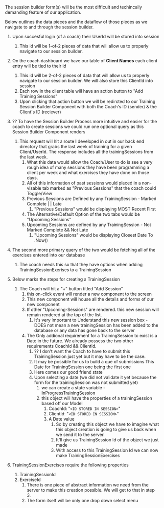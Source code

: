 The session builder form(s) will be the most difficult and techincally demanding feature of our application.

Below outlines the data pieces and the dataflow of those pieces as we navigate to and through the session builder.

1. Upon succesful login (of a coach) their UserId will be stored into session

   1. This id will be 1-of-2 pieces of data that will allow us to properly navigate to our session builder.
2. On the coach dashboard we have our table of **Client Names** each client entry will be tied to their id

   1. This id will be 2-of-2 pieces of data that will allow us to properly navigate to our session builder. We will also store this ClientId into session
   2. Each row in the client table will have an action button to "Add Training Sessions"
   3. Upon clicking that action button we will be redircted to our Training Session Builder Component with both the Coach's ID (sender) & the Client's ID (reciever)
3. ?? To have the Session Builder Process more intuitive and easier for the coach to create sessions we could run one optional query as this Session Builder Component renders

   1. This request will hit a route I developed in out in our back end directory that grabs the last week of training for a given Client/UserId. The response includes all the trainingSessions from the last week.
      1. What this data would allow the Coach/User to do is see a very rough idea of many sessions they have been programming a client per week and what exercises they have done on those days.
      2. All of this information of past sessions would placed in a non-visable tab marked as "Previous Sessions" that the coach could Toggle/View
      3. Previous Sessions are Defined by any TrainingSession - Marked Complete | | Late
         1. "Previous Sessions" would be displaying MOST Recent First
      4. The Alternative/Default Option of the two tabs would be "Upcoming Sessions"
      5. Upcoming Sessions are defined by any TrainingSession - Not Marked Complete && Not Late
         1. "Upcoming Sessions" would be displaying Closest Date To .Now()
4. The second more primary query of the two would be fetching all of the exercises entered into our database

   1. The coach needs this so that they have options when adding TrainingSessionExerises to a TrainingSession
5. Below marks the steps for creating a TrainingSession

   1. The Coach will hit a "+" button titled "Add Session"
      1. this on-click event will render a new component to the screen
      2. This new component will house all the details and forms of our new component
      3. If other "Upcoming-Sessions" are rendered. this new session will remain rendered at the top of the list.
         1. It's very important to Understand this new session box - DOES not mean a new trainingSession has been added to the database or any data has gone back to the server
      4. The Only addional requirement for a TrainingSession to exist is a Date in the future. We already possess the two other requirements CoachId && ClientId.
         1. ?? I don't want the Coach to have to submit this TrainingSession just yet but it may have to be the case.
         2. It may be possible for us to build a que of submissions This Date for TrainingSession one being the first one
         3. Here comes our good friend state
         4. Upon selecting a date (we did not validate it yet because the form for the trainingSession was not submitted yet)
            1. we can create a state variable - InProgressTrainingSession
            2. this object will have the properties of a trainingSession based off our Model
               1. CoachId: "`<ID STORED IN SESSION>`"
               2. ClientId: "`<ID STORED IN SESSION>`"
               3. A Date value
                  1. So by creating this object we have to imagine what this object creation is going to give us back when we send it to the server.
                  2. It'll give us TrainingSession Id of the object we just made
                  3. With  access to this TrainingSession Id we can now make TrainingSessionExercises
6. TrainingSessionExercises require the following properties

   1. TrainingSessionId
   2. ExerciseId
      1. There is one piece of abstract information we need from the server to make this creation possible. We will get to that in step 3.
      2. The form itself will be only one drop down select menu
